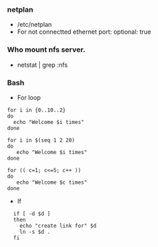### netplan
* /etc/netplan
* For not connectted ethernet port: optional: true

### Who mount nfs server.
* netstat | grep :nfs

### Bash

* For loop
```
for i in {0..10..2}
do 
  echo "Welcome $i times"
done

for i in $(seq 1 2 20)
do
   echo "Welcome $i times"
done

for (( c=1; c<=5; c++ ))
do  
   echo "Welcome $c times"
done
```

* If
```
  if [ -d $d ]
  then
    echo "create link for" $d
    ln -s $d .
  fi
```
